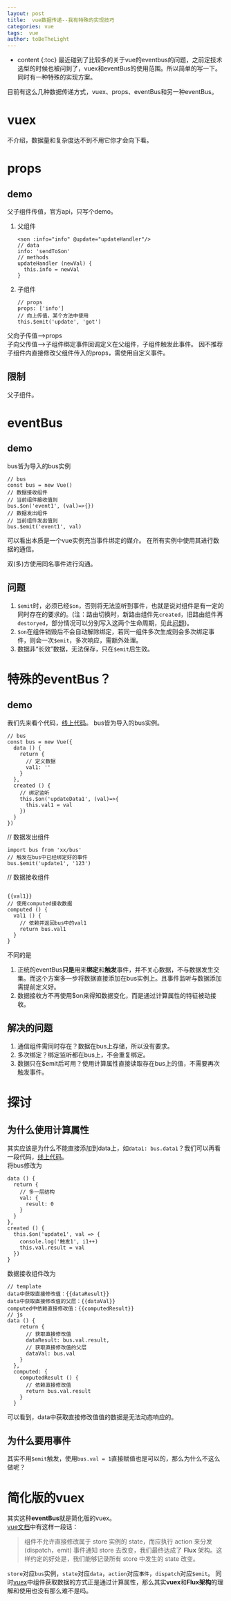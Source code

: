```yaml
---
layout: post
title:  vue数据传递--我有特殊的实现技巧
categories: vue
tags:  vue 
author: toBeTheLight
---
```


* content
{:toc}
最近碰到了比较多的关于vue的eventbus的问题，之前定技术选型的时候也被问到了，vuex和eventBus的使用范围。所以简单的写一下。同时有一种特殊的实现方案。





目前有这么几种数据传递方式，vuex、props、eventBus和另一种eventBus。

# vuex

不介绍，数据量和复杂度达不到不用它你才会向下看。

# props

## demo

父子组件传值，官方api，只写个demo。
1. 父组件

    ```
    <son :info="info" @update="updateHandler"/>
    // data
    info: 'sendToSon'
    // methods
    updateHandler (newVal) {
      this.info = newVal
    }
    ```

2. 子组件

    ```
    // props
    props: ['info']
    // 向上传值，某个方法中使用
    this.$emit('update', 'got')
    ```

父向子传值-->props  
子向父传值-->子组件绑定事件回调定义在父组件，子组件触发此事件。
因不推荐子组件内直接修改父组件传入的props，需使用自定义事件。

## 限制
父子组件。

# eventBus

## demo

bus皆为导入的bus实例
```
// bus
const bus = new Vue()
// 数据接收组件
// 当前组件接收值则
bus.$on('event1', (val)=>{})
// 数据发出组件
// 当前组件发出值则
bus.$emit('event1', val)
```
可以看出本质是一个vue实例充当事件绑定的媒介。
在所有实例中使用其进行数据的通信。

双(多)方使用同名事件进行沟通。

## 问题
1. `$emit`时，必须已经`$on`，否则将无法监听到事件，也就是说对组件是有一定的同时存在的要求的。(注：路由切换时，新路由组件先`created`，旧路由组件再`destoryed`，部分情况可以分别写入这两个生命周期，见此[问题](https://segmentfault.com/q/1010000007879907/a-1020000007886896))。
2. `$on`在组件销毁后不会自动解除绑定，若同一组件多次生成则会多次绑定事件，则会一次`$emit`，多次响应，需额外处理。
3. 数据非“长效”数据，无法保存，只在`$emit`后生效。

# 特殊的eventBus？

## demo

我们先来看个代码，[线上代码](https://jsfiddle.net/xgrjzsup/4780/)。
bus皆为导入的bus实例。
```
// bus
const bus = new Vue({
  data () {
    return {
      // 定义数据
      val1: ''
    }
  },
  created () {
    // 绑定监听
    this.$on('updateData1', (val)=>{
      this.val1 = val
    })
  }
})
```
// 数据发出组件
```
import bus from 'xx/bus'
// 触发在bus中已经绑定好的事件
bus.$emit('update1', '123')
```
// 数据接收组件
```

{{val1}}
// 使用computed接收数据
computed () {
  val1 () {
    // 依赖并返回bus中的val1
    return bus.val1
  }
}
```
不同的是
1. 正统的eventBus**只是**用来**绑定**和**触发**事件，并不关心数据，不与数据发生交集。而这个方案多一步将数据直接添加在bus实例上。且事件监听与数据添加需提前定义好。
2. 数据接收方不再使用$on来得知数据变化，而是通过计算属性的特征被动接收。

## 解决的问题

1. 通信组件需同时存在？数据在bus上存储，所以没有要求。
2. 多次绑定？绑定监听都在bus上，不会重复绑定。
3. 数据只在$emit后可用？使用计算属性直接读取存在bus上的值，不需要再次触发事件。

# 探讨

## 为什么使用计算属性

其实应该是为什么不能直接添加到data上，如`data1: bus.data1`？我们可以再看一段代码，[线上代码](https://jsfiddle.net/xgrjzsup/4783/)。    
将bus修改为
```
data () {
  return {
    // 多一层结构
    val: {
      result: 0
    }
  }
},
created () {
  this.$on('update1', val => {
    console.log('触发1', i1++)
    this.val.result = val
  })
}
```
数据接收组件改为
```
// template
data中获取直接修改值：{{dataResult}}
data中获取直接修改值的父层：{{dataVal}}
computed中依赖直接修改值：{{computedResult}}
// js
data () {
    return {
      // 获取直接修改值
      dataResult: bus.val.result,
      // 获取直接修改值的父层
      dataVal: bus.val
    }
  },
  computed: {
    computedResult () {
      // 依赖直接修改值
      return bus.val.result
    }
  }
```
可以看到，data中获取直接修改值值的数据是无法动态响应的。

## 为什么要用事件

其实不用`$emit`触发，使用`bus.val = 1`直接赋值也是可以的，那么为什么不这么做呢？

# 简化版的vuex

其实这种**eventBus**就是简化版的vuex。  
[vue文档](https://cn.vuejs.org/v2/guide/state-management.html#简单状态管理起步使用)中有这样一段话：
> 组件不允许直接修改属于 store 实例的 state，而应执行 action 来分发 (dispatch，emit) 事件通知 store 去改变，我们最终达成了 **Flux** 架构。这样约定的好处是，我们能够记录所有 store 中发生的 state 改变。

`store`对应`bus`实例，`state`对应`data`，`action`对应`事件`，`dispatch`对应`$emit`。
同时[vuex](https://vuex.vuejs.org/zh-cn/state.html)中组件获取数据的方式正是通过计算属性，那么其实**vuex**和**Flux架构**的理解和使用也没有那么难不是吗。

